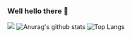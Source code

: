### Well hello there 👋
![](https://komarev.com/ghpvc/?username=ChristinaJackson&color=blueviolet)
![Anurag's github stats](https://github-readme-stats.vercel.app/api?username=ChristinaJackson&layout=compact&show_icons=true&theme=tokyonight&hide=stars,contribs)
![Top Langs](https://github-readme-stats.vercel.app/api/top-langs/?username=ChristinaJackson&layout=compact&show_icons=true&theme=tokyonight)

<!--
**ChristinaJackson/ChristinaJackson** is a ✨ _special_ ✨ repository because its `README.md` (this file) appears on your GitHub profile.

Here are some ideas to get you started:

- 🔭 I’m currently working on ...
- 🌱 I’m currently learning ...
- 👯 I’m looking to collaborate on ...
- 🤔 I’m looking for help with ...
- 💬 Ask me about ...
- 📫 How to reach me: ...
- 😄 Pronouns: ...
- ⚡ Fun fact: ...
-->
